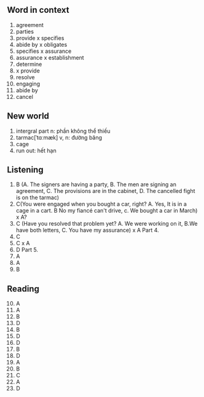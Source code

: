 ## Word in context
1. agreement 
2. parties 
3. provide x specifies
4. abide by x obligates
5. specifies x assurance 
6. assurance x establishment
7. determine
8. x provide 
9. resolve
10. engaging
11. abide by
12. cancel
## New world
1. intergral part n: phần không thể thiếu
2. tarmac[ˈtɑːmæk] v, n: đường băng
3. cage
4. run out: hết hạn
## Listening
1. B (A. The signers are having a party, B. The men are signing an agreement, C. The provisions are in the cabinet, D. The cancelled fight is on the tarmac)
2. C(You were engaged when you bought a car, right? A. Yes, It is in a cage in a cart. B No my fiancé can't drive, c. We bought a car in March) x A?
3. C (Have you resolved that problem yet? A. We were working on it, B.We have both letters, C. You have my assurance) x A
Part 4.
4. C
5. C x A
6. D
Part 5.
7. A
8. A
9. B
## Reading
10. A
11. A
12. B
13. D
14. B
15. D
16. D
17. B
18. D
19. A
20. B
21. C
22. A
23. D

